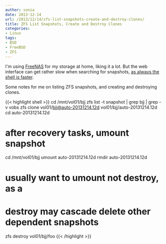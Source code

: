 ```yaml
---
author: sonia
date: 2013-12-14
url: /2013/12/14/zfs-list-snapshots-create-and-destroy-clones/
title: ZFS List Snapshots, Create and Destroy Clones
categories:
- Linux
tags:
- BSD
- FreeBSD
- ZFS
---
```


I'm using [FreeNAS](http://www.freenas.org/) for my storage at home, liking it a lot. But the web interface can get rather slow when searching for snapshots, [as always the shell is faster](http://en.wikipedia.org/wiki/In_the_Beginning..._Was_the_Command_Line).

<!--more-->

Some notes for me on listing ZFS snapshots, and creating and destroying clones.

{{< highlight shell >}}
cd /mnt/vol01/bjj
zfs list -t snapshot | grep bjj | grep -v vobs
zfs clone vol01/bjj@auto-20131214.12d vol01/bjj/auto-20131214.12d
cd auto-20131214.12d

# after recovery tasks, umount snapshot
cd /mnt/vol01/bjj
umount auto-20131214.12d
rmdir auto-20131214.12d

# usually want to umount not destroy, as a
# destroy may cascade delete other dependent snapshots
zfs destroy vol01/bjj/foo
{{< /highlight >}}
